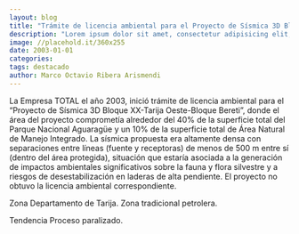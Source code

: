 ```yaml
---
layout: blog
title: "Trámite de licencia ambiental para el Proyecto de Sísmica 3D Bloque XX-Tarija Oeste-Bloque Bereti PNANMI Aguaragüe"
description: "Lorem ipsum dolor sit amet, consectetur adipisicing elit, sed do eiusmod tempor incididunt ut labore et dolore magna aliqua. Ut enim ad minim veniam, quis nostrud exercitation ullamco laboris nisi ut aliquip ex ea commodo consequat"
image: //placehold.it/360x255
date: 2003-01-01
categories:
tags: destacado
author: Marco Octavio Ribera Arismendi
---
```


La Empresa TOTAL el año 2003, inició trámite de licencia ambiental para el “Proyecto de Sísmica 3D Bloque XX-Tarija Oeste-Bloque Bereti”, donde el área del proyecto comprometía alrededor del 40% de la superficie total del Parque Nacional Aguaragüe y un 10% de la superficie total de Área Natural de Manejo Integrado. La sísmica propuesta era altamente densa con separaciones entre líneas (fuente y receptoras) de menos de 500 m entre sí (dentro del área protegida), situación que estaría asociada a la generación de impactos ambientales significativos sobre la fauna y flora silvestre y a riesgos de desestabilización en laderas de alta pendiente. El proyecto no obtuvo la licencia ambiental correspondiente.

<span class="label label-default">Zona</span> Departamento de Tarija. Zona tradicional petrolera.

<span class="label label-default">Tendencia</span> Proceso paralizado.

